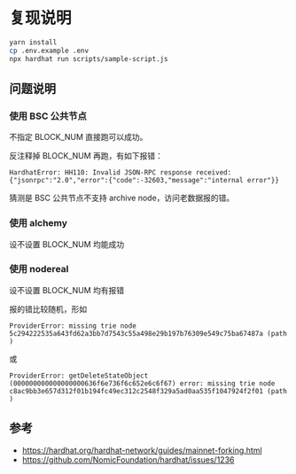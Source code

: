# 复现说明

```bash
yarn install
cp .env.example .env
npx hardhat run scripts/sample-script.js
```

## 问题说明

### 使用 BSC 公共节点

不指定 BLOCK_NUM 直接跑可以成功。

反注释掉 BLOCK_NUM 再跑，有如下报错：

```
HardhatError: HH110: Invalid JSON-RPC response received: {"jsonrpc":"2.0","error":{"code":-32603,"message":"internal error"}}
```

猜测是 BSC 公共节点不支持 archive node，访问老数据报的错。

### 使用 alchemy

设不设置 BLOCK_NUM 均能成功

### 使用 nodereal

设不设置 BLOCK_NUM 均有报错

报的错比较随机，形如

```
ProviderError: missing trie node 5c294222535a643fd62a3bb7d7543c55a498e29b197b76309e549c75ba67487a (path )
```

或

```
ProviderError: getDeleteStateObject (000000000000000000636f6e736f6c652e6c6f67) error: missing trie node c8ac9bb3e657d312f01b194fc49ec312c2548f329a5ad0aa535f1047924f2f01 (path )
```

## 参考

- https://hardhat.org/hardhat-network/guides/mainnet-forking.html
- https://github.com/NomicFoundation/hardhat/issues/1236